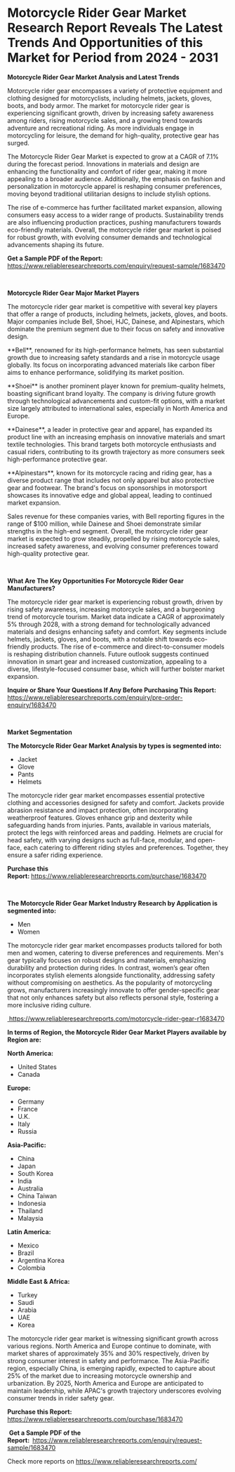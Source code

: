 <p><h1>Motorcycle Rider Gear Market Research Report Reveals The Latest Trends And Opportunities of this Market for Period from 2024 - 2031</h1></p><p><strong>Motorcycle Rider Gear Market Analysis and Latest Trends</strong></p>
<p><p>Motorcycle rider gear encompasses a variety of protective equipment and clothing designed for motorcyclists, including helmets, jackets, gloves, boots, and body armor. The market for motorcycle rider gear is experiencing significant growth, driven by increasing safety awareness among riders, rising motorcycle sales, and a growing trend towards adventure and recreational riding. As more individuals engage in motorcycling for leisure, the demand for high-quality, protective gear has surged.</p><p>The Motorcycle Rider Gear Market is expected to grow at a CAGR of 7.1% during the forecast period. Innovations in materials and design are enhancing the functionality and comfort of rider gear, making it more appealing to a broader audience. Additionally, the emphasis on fashion and personalization in motorcycle apparel is reshaping consumer preferences, moving beyond traditional utilitarian designs to include stylish options.</p><p>The rise of e-commerce has further facilitated market expansion, allowing consumers easy access to a wider range of products. Sustainability trends are also influencing production practices, pushing manufacturers towards eco-friendly materials. Overall, the motorcycle rider gear market is poised for robust growth, with evolving consumer demands and technological advancements shaping its future.</p></p>
<p><strong>Get a Sample PDF of the Report:&nbsp;</strong> <a href="https://www.reliableresearchreports.com/enquiry/request-sample/1683470?utm_campaign=38&utm_medium=2&utm_source=Github&utm_content=ia&utm_term=30122024&utm_id=motorcycle-rider-gear">https://www.reliableresearchreports.com/enquiry/request-sample/1683470</a></p>
<p>&nbsp;</p>
<p><strong>Motorcycle Rider Gear Major Market Players</strong></p>
<p><p>The motorcycle rider gear market is competitive with several key players that offer a range of products, including helmets, jackets, gloves, and boots. Major companies include Bell, Shoei, HJC, Dainese, and Alpinestars, which dominate the premium segment due to their focus on safety and innovative design.</p><p>**Bell**, renowned for its high-performance helmets, has seen substantial growth due to increasing safety standards and a rise in motorcycle usage globally. Its focus on incorporating advanced materials like carbon fiber aims to enhance performance, solidifying its market position.</p><p>**Shoei** is another prominent player known for premium-quality helmets, boasting significant brand loyalty. The company is driving future growth through technological advancements and custom-fit options, with a market size largely attributed to international sales, especially in North America and Europe.</p><p>**Dainese**, a leader in protective gear and apparel, has expanded its product line with an increasing emphasis on innovative materials and smart textile technologies. This brand targets both motorcycle enthusiasts and casual riders, contributing to its growth trajectory as more consumers seek high-performance protective gear.</p><p>**Alpinestars**, known for its motorcycle racing and riding gear, has a diverse product range that includes not only apparel but also protective gear and footwear. The brand's focus on sponsorships in motorsport showcases its innovative edge and global appeal, leading to continued market expansion.</p><p>Sales revenue for these companies varies, with Bell reporting figures in the range of $100 million, while Dainese and Shoei demonstrate similar strengths in the high-end segment. Overall, the motorcycle rider gear market is expected to grow steadily, propelled by rising motorcycle sales, increased safety awareness, and evolving consumer preferences toward high-quality protective gear.</p></p>
<p>&nbsp;</p>
<p><strong>What Are The Key Opportunities For Motorcycle Rider Gear Manufacturers?</strong></p>
<p><p>The motorcycle rider gear market is experiencing robust growth, driven by rising safety awareness, increasing motorcycle sales, and a burgeoning trend of motorcycle tourism. Market data indicate a CAGR of approximately 5% through 2028, with a strong demand for technologically advanced materials and designs enhancing safety and comfort. Key segments include helmets, jackets, gloves, and boots, with a notable shift towards eco-friendly products. The rise of e-commerce and direct-to-consumer models is reshaping distribution channels. Future outlook suggests continued innovation in smart gear and increased customization, appealing to a diverse, lifestyle-focused consumer base, which will further bolster market expansion.</p></p>
<p><strong>Inquire or Share Your Questions If Any Before Purchasing This Report:</strong> <a href="https://www.reliableresearchreports.com/enquiry/pre-order-enquiry/1683470?utm_campaign=38&utm_medium=2&utm_source=Github&utm_content=ia&utm_term=30122024&utm_id=motorcycle-rider-gear">https://www.reliableresearchreports.com/enquiry/pre-order-enquiry/1683470</a></p>
<p>&nbsp;</p>
<p><strong>Market Segmentation</strong></p>
<p><strong>The Motorcycle Rider Gear Market Analysis by types is segmented into:</strong></p>
<p><ul><li>Jacket</li><li>Glove</li><li>Pants</li><li>Helmets</li></ul></p>
<p><p>The motorcycle rider gear market encompasses essential protective clothing and accessories designed for safety and comfort. Jackets provide abrasion resistance and impact protection, often incorporating weatherproof features. Gloves enhance grip and dexterity while safeguarding hands from injuries. Pants, available in various materials, protect the legs with reinforced areas and padding. Helmets are crucial for head safety, with varying designs such as full-face, modular, and open-face, each catering to different riding styles and preferences. Together, they ensure a safer riding experience.</p></p>
<p><strong>Purchase this Report:&nbsp;</strong><a href="https://www.reliableresearchreports.com/purchase/1683470?utm_campaign=38&utm_medium=2&utm_source=Github&utm_content=ia&utm_term=30122024&utm_id=motorcycle-rider-gear">https://www.reliableresearchreports.com/purchase/1683470</a></p>
<p>&nbsp;</p>
<p><strong>The Motorcycle Rider Gear Market Industry Research by Application is segmented into:</strong></p>
<p><ul><li>Men</li><li>Women</li></ul></p>
<p><p>The motorcycle rider gear market encompasses products tailored for both men and women, catering to diverse preferences and requirements. Men's gear typically focuses on robust designs and materials, emphasizing durability and protection during rides. In contrast, women’s gear often incorporates stylish elements alongside functionality, addressing safety without compromising on aesthetics. As the popularity of motorcycling grows, manufacturers increasingly innovate to offer gender-specific gear that not only enhances safety but also reflects personal style, fostering a more inclusive riding culture.</p></p>
<p><a href="https://www.reliableresearchreports.com/motorcycle-rider-gear-r1683470?utm_campaign=38&utm_medium=2&utm_source=Github&utm_content=ia&utm_term=30122024&utm_id=motorcycle-rider-gear">&nbsp;https://www.reliableresearchreports.com/motorcycle-rider-gear-r1683470</a></p>
<p><strong>In terms of Region, the Motorcycle Rider Gear Market Players available by Region are:</strong></p>
<p>
    <p> <strong> North America: </strong>
        <ul>
            <li>United States</li>
            <li>Canada</li>
        </ul>
        </p> 
    <p> <strong> Europe: </strong>
        <ul>
            <li>Germany</li>
            <li>France</li>
            <li>U.K.</li>
            <li>Italy</li>
            <li>Russia</li>
        </ul>
        </p> 
    <p> <strong> Asia-Pacific: </strong>
        <ul>
            <li>China</li>
            <li>Japan</li>
            <li>South Korea</li>
            <li>India</li>
            <li>Australia</li>
            <li>China Taiwan</li>
            <li>Indonesia</li>
            <li>Thailand</li>
            <li>Malaysia</li>
        </ul>
        </p> 
    <p> <strong> Latin America: </strong>
        <ul>
            <li>Mexico</li>
            <li>Brazil</li>
            <li>Argentina Korea</li>
            <li>Colombia</li>
        </ul>
        </p> 
    <p> <strong> Middle East & Africa: </strong>
        <ul>
            <li>Turkey</li>
            <li>Saudi</li>
            <li>Arabia</li>
            <li>UAE</li>
            <li>Korea</li>
        </ul>
    </p>
    </p>
<p><p>The motorcycle rider gear market is witnessing significant growth across various regions. North America and Europe continue to dominate, with market shares of approximately 35% and 30% respectively, driven by strong consumer interest in safety and performance. The Asia-Pacific region, especially China, is emerging rapidly, expected to capture about 25% of the market due to increasing motorcycle ownership and urbanization. By 2025, North America and Europe are anticipated to maintain leadership, while APAC's growth trajectory underscores evolving consumer trends in rider safety gear.</p></p>
<p><strong>Purchase this Report: </strong><a href="https://www.reliableresearchreports.com/purchase/1683470?utm_campaign=38&utm_medium=2&utm_source=Github&utm_content=ia&utm_term=30122024&utm_id=motorcycle-rider-gear">https://www.reliableresearchreports.com/purchase/1683470</a></p>
<p>&nbsp;<strong>Get a Sample PDF of the Report:&nbsp;&nbsp;</strong><a href="https://www.reliableresearchreports.com/enquiry/request-sample/1683470?utm_campaign=38&utm_medium=2&utm_source=Github&utm_content=ia&utm_term=30122024&utm_id=motorcycle-rider-gear">https://www.reliableresearchreports.com/enquiry/request-sample/1683470</a></p>
<p><strong></strong></p>
<p>Check more reports on <a href="https://www.reliableresearchreports.com/?utm_campaign=38&utm_medium=2&utm_source=Github&utm_content=ia&utm_term=30122024&utm_id=motorcycle-rider-gear">https://www.reliableresearchreports.com/</a></p>
